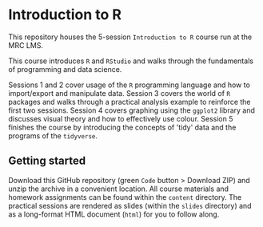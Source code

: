 # Introduction to R

This repository houses the 5-session `Introduction to R` course run at the MRC LMS. 

This course introduces `R` and `RStudio` and walks through the fundamentals of 
programming and data science.

Sessions 1 and 2 cover usage of the `R` programming language and how to import/export 
and manipulate data. Session 3 covers the world of `R` packages and walks through 
a practical analysis example to reinforce the first two sessions. Session 4 covers 
graphing using the `ggplot2` library and discusses visual theory and how to effectively
use colour. Session 5 finishes the course by introducing the concepts of 'tidy' 
data and the programs of the `tidyverse`.

## Getting started

Download this GitHub repository (green `Code` button > Download ZIP) and unzip 
the archive in a convenient location. All course materials and homework assignments
can be found within the `content` directory. The practical sessions are rendered 
as slides (within the `slides` directory) and as a long-format HTML document 
(`html`) for you to follow along.
